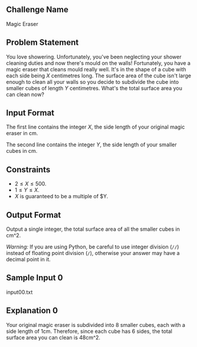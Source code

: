 ## Challenge Name

Magic Eraser

## Problem Statement

You love showering. Unfortunately, you've been neglecting your shower cleaning duties and now there's mould on the walls! Fortunately, you have a magic eraser that cleans mould really well. It's in the shape of a cube with each side being $X$ centimetres long. The surface area of the cube isn't large enough to clean all your walls so you decide to subdivide the cube into smaller cubes of length $Y$ centimetres. What's the total surface area you can clean now?

## Input Format

The first line contains the integer $X$, the side length of your original magic eraser in cm.

The second line contains the integer $Y$, the side length of your smaller cubes in cm.

## Constraints

- $2 \leq X \leq 500$.
- $1 \leq Y \le X$.
- $X$ is guaranteed to be a multiple of $Y.

## Output Format

Output a single integer, the total surface area of all the smaller cubes in cm^2.

*Warning:* If you are using Python, be careful to use integer division (`//`) instead of floating point division (`/`), otherwise your answer may have a decimal point in it.

## Sample Input 0

input00.txt

## Explanation 0

Your original magic eraser is subdivided into 8 smaller cubes, each with a side length of 1cm. Therefore, since each cube has 6 sides, the total surface area you can clean is 48cm^2.

